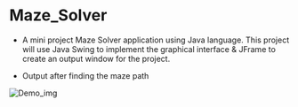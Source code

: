 # Maze_Solver

- A mini project Maze Solver application using Java language. This project will use Java Swing to implement the graphical interface & JFrame to create an output window for the project.

- Output after finding the maze path
  
![Demo_img](https://github.com/TheThunderB0lt/Maze_Solver/assets/50051805/cd7f58cb-c932-4b2e-8303-7c37229edfce)
